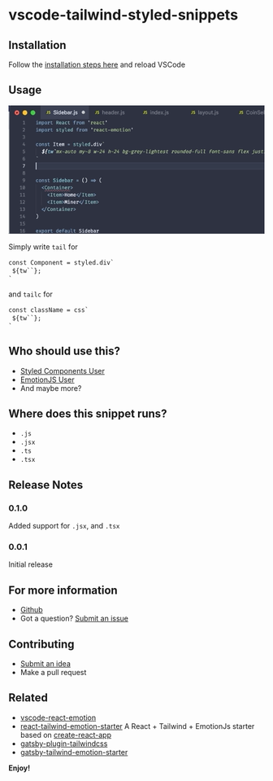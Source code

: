# vscode-tailwind-styled-snippets

## Installation

Follow the [installation steps here](https://marketplace.visualstudio.com/items?itemName=muhajirframe.tailwind-styled-snippets) and reload VSCode

## Usage

![demo](https://github.com/muhajirdev/vscode-tailwind-styled-snippets/raw/master/./docs/demo.gif)

Simply write `tail`
for

```
const Component = styled.div`
 ${tw``};
`
```

and `tailc` for

```
const className = css`
 ${tw``};
`
```

## Who should use this?

- [Styled Components User](https://styled-components.com/docs/faqs)
- [EmotionJS User](https://github.com/emotion-js/emotion)
- And maybe more?

## Where does this snippet runs?

- `.js`
- `.jsx`
- `.ts`
- `.tsx`

## Release Notes

### 0.1.0

Added support for `.jsx`, and `.tsx`

### 0.0.1

Initial release

## For more information

- [Github](https://github.com/muhajirframe/vscode-tailwind-styled-snippets)
- Got a question? [Submit an issue](https://github.com/muhajirframe/vscode-tailwind-styled-snippets/issues/new)

## Contributing

- [Submit an idea](https://github.com/muhajirframe/vscode-tailwind-styled-snippets/issues/new)
- Make a pull request

## Related

- [vscode-react-emotion](https://github.com/muhajirframe/vscode-react-emotion)
- [react-tailwind-emotion-starter](https://github.com/muhajirframe/react-tailwind-emotion-starter) A React + Tailwind + EmotionJs starter based on [create-react-app](https://github.com/facebook/create-react-app)
- [gatsby-plugin-tailwindcss](https://github.com/muhajirframe/gatsby-plugin-tailwincss)
- [gatsby-tailwind-emotion-starter](https://github.com/muhajirframe/gatsby-tailwind-emotion-starter)

**Enjoy!**

